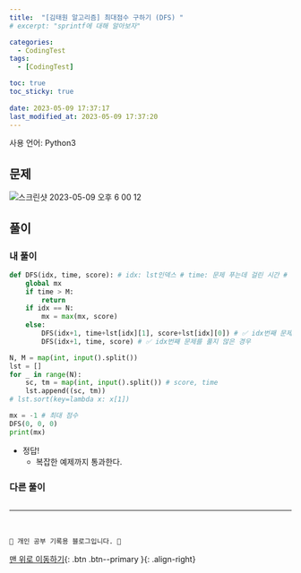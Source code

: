 ```yaml
---
title:  "[김태원 알고리즘] 최대점수 구하기 (DFS) "
# excerpt: "sprintf에 대해 알아보자"

categories:
  - CodingTest
tags:
  - [CodingTest]

toc: true
toc_sticky: true
 
date: 2023-05-09 17:37:17
last_modified_at: 2023-05-09 17:37:20
---
```


사용 언어: Python3

## 문제
![스크린샷 2023-05-09 오후 6 00 12](https://user-images.githubusercontent.com/59405576/237047531-cf788ba6-02d9-40be-a8aa-21b51d46cdba.png)


## 풀이
### 내 풀이
```py
def DFS(idx, time, score): # idx: lst인덱스 # time: 문제 푸는데 걸린 시간 # scroe: 획득 점수
    global mx
    if time > M:
        return
    if idx == N:
        mx = max(mx, score)
    else:
        DFS(idx+1, time+lst[idx][1], score+lst[idx][0]) # ✅ idx번째 문제를 푼 경우
        DFS(idx+1, time, score) # ✅ idx번째 문제를 풀지 않은 경우

N, M = map(int, input().split())
lst = []
for _ in range(N):
    sc, tm = map(int, input().split()) # score, time
    lst.append((sc, tm))
# lst.sort(key=lambda x: x[1])

mx = -1 # 최대 점수
DFS(0, 0, 0)
print(mx)
```
- 정답!
    - 복잡한 예제까지 통과한다.


### 다른 풀이
```py

```






***
<br>


    💛 개인 공부 기록용 블로그입니다. 👻

[맨 위로 이동하기](#){: .btn .btn--primary }{: .align-right}